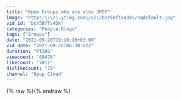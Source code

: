 ```yaml
---
title: "Kpop Groups who are also JPOP"
image: "https:\/\/i.ytimg.com\/vi\/bsY5BfTv43k\/hqdefault.jpg"
vid_id: "bsY5BfTv43k"
categories: "People-Blogs"
tags: ["Groups"]
date: "2021-09-28T19:16:26+03:00"
vid_date: "2021-09-26T06:30:02Z"
duration: "PT38S"
viewcount: "68476"
likeCount: "7011"
dislikeCount: "79"
channel: "Kpop Cloud"
---
```

{% raw %}{% endraw %}
